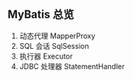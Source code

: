 ## MyBatis 总览

1. 动态代理 MapperProxy
2. SQL 会话 SqlSession
3. 执行器 Executor
4. JDBC 处理器 StatementHandler